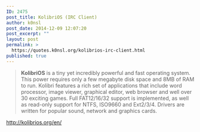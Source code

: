 ```yaml
---
ID: 2475
post_title: KolibriOS (IRC Client)
author: k0nsl
post_date: 2014-12-09 12:07:20
post_excerpt: ""
layout: post
permalink: >
  https://quotes.k0nsl.org/kolibrios-irc-client.html
published: true
---
```

<blockquote><strong>KolibriOS</strong> is a tiny yet incredibly powerful and fast operating system. This power requires only a few megabyte disk space and 8MB of RAM to run. Kolibri features a rich set of applications that include word processor, image viewer, graphical editor, web browser and well over 30 exciting games. Full FAT12/16/32 support is implemented, as well as read-only support for NTFS, ISO9660 and Ext2/3/4. Drivers are written for popular sound, network and graphics cards.</blockquote>

<a href="http://kolibrios.org/en/" title="KolibriOS" target="_blank">http://kolibrios.org/en/</a>